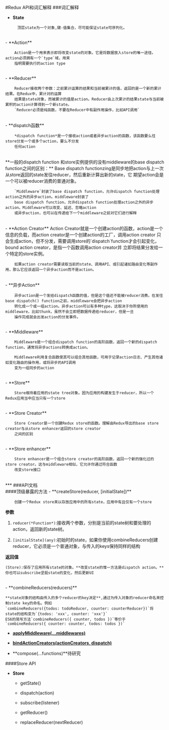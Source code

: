 #Redux API和词汇解释
###词汇解释
- **State**    

		顶层state为一个对象,键-值集合，尽可能保证state可序列化。
</br>
- **Action**    

		Action是一个用来表示即将改变state的对象。它是将数据放入store的唯一途径。action必须拥有一个`type`域，用来
		指明需要执行的action type
</br>
- **Reducer**    

		Reducer接收两个参数：之前累计运算的结果和当前被累计的值，返回的是一个新的累计结果。在Redux中，累计对的运算
		结果是state对象，而被累计的值是action。Reducer由上次累计的结果state与当前被累积的action计算得到一个新state。
		`Reducer必须是纯函数，不要在Reducer中有副作用操作，比如API调用`
</br>
- **dispatch函数**    

		*dispatch function*是一个接收action或者异步action的函数，该函数要么往store分发一个或多个action，要么不分发
		任何action
</br>
		**一般的dispatch function 和store实例提供的没有middleware的base dispatch function之间的区别：**
		Base dispatch functionzing是同步地把action与上一次从store返回的state发往reducer，然后重新计算出新的state，它
		期望action会是一个可以被reducer消费的普通对象。
		
		`Middleware`封装了base dispatch function，允许dispatch function处理action之外的异步action。middleware封装了
		base dispatch function，允许dispatch function处理action之外的异步action。Middleware可以改变、延迟、忽略action
		或异步action，也可以在传递给下一个middleware之前对它们进行解释
		
</br>
- **Action Creator**   
		Action Creator就是一个创建action的函数，action是一个信息的负载，而action creator是一个创建action的工厂，调用action creator
		只会生成action，但不分发，需要调用store的`dispatch`function才会引起变化，bound action creator，是指一个函数调用action creator并
		立即将结果分发给一个特定的store实例。
		
		如果action creator需要读取当前的state、调用API、或引起诸如路由变化等副作用，那么它应该返回一个异步action而不是action。  

</br>
- **异步Action**    

		异步action是一个发给dispatch函数的值，但是这个值还不能被reducer消费。在发往base dispatch() function之前，middleware会把异步action
		转化成一个或一组action。异步action可以有多种type，这取决于你所使用的middleware，比如thunk，虽然不会立即把数据传递给reducer，但是一旦
		操作完成就会出发action的分发事件。
		
</br>
- **Middleware**    

		Middleware是一个组合dispatch function的高阶函数，返回一个新的dispatch function，通常将异步actions转换成action。
		
		Middleware利用复合函数使其可以组合其他函数，可用于记录action日志、产生其他诸如变化路由的操作用，或将异步的API调用
		变为一组同步的action
			    

</br>
- **Store**    

		Store维持着应用的state tree对象。因为应用的构建发生于reducer，所以一个Redux应用当中应当只有一个store

</br>
- **Store Creator**    

		Store Creator是一个创建Redux store的函数。理解由Redux导出的base store creator与从store enhancer返回的store creator
		之间的区别

</br>
- **Store enhancer**    

		Store enhancer是一个组合store creator的高阶函数，返回一个新的强化过的store creator。这与middleware相似，它允许你通过符合函数
		改变store接口
</br>
***
###API文档
</br>
####顶级暴露的方法
- **createStore(reducer, [initialState])**    

        创建一个Redux store来以存放应用中的所有state，应用中有且仅有一个store    

**参数**    

1. `reducer(*Function*)`:接收两个参数，分别是当前的state树和要处理的action，返回新的state树。    

2. `[initialState](any)`:初始时的state，如果你使用combineReducers创建reducer，它必须是一个普通对象，与传入的keys保持同样的结构       

**返回值**    

	(Store):保存了应用所有state的对象。**改变state的惟一方法是dispatch action。**你也可以subscribe坚挺state的变化，然后更新UI
		
</br>
- **combineReducers(reducers)**      

	**state对象的结构由传入的多个reducer的key决定**,通过为传入对象的reducer命名来控制state key的命名。例如
	`combineReducers({todos: todoReducer, counter: counterReducer})`将state的结构变为`{todos: 'xxx', counter: 'xxx'}`
	ES6的简写方法`combineReducers({ counter, todos })`等价于`combineReducers({ counter: counter, todos: todos })`

- **[applyMiddleware(...middlewares)](./explain-applyMiddleware.md)**    

- **[bindActionCreators(actionCreators, dispatch)](./explain-bindActionCreators.md)**    

- **compose(...functions)**待研究    

####Store API
</br>
* **Store**   

  - getState()    
  
  - dispatch(action)    
  
  - subscribe(listener)    
  
  - getReducer()    
  
  - replaceReducer(nextReducer)
